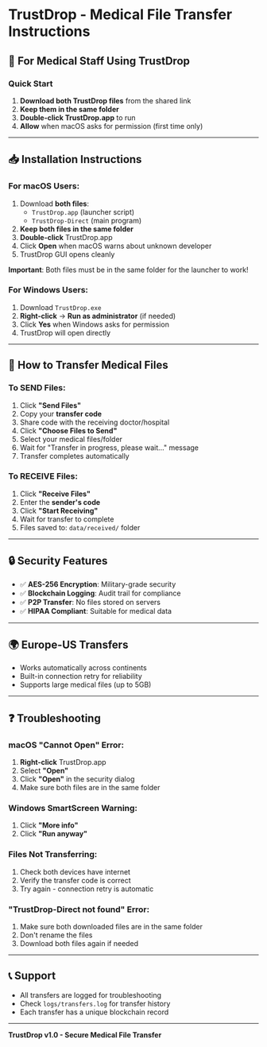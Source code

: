 # TrustDrop - Medical File Transfer Instructions

## 🏥 For Medical Staff Using TrustDrop

### Quick Start
1. **Download both TrustDrop files** from the shared link
2. **Keep them in the same folder**
3. **Double-click TrustDrop.app** to run
4. **Allow** when macOS asks for permission (first time only)

---

## 📥 Installation Instructions

### For macOS Users:
1. Download **both files**:
   - `TrustDrop.app` (launcher script)
   - `TrustDrop-Direct` (main program)
2. **Keep both files in the same folder**
3. **Double-click** TrustDrop.app
4. Click **Open** when macOS warns about unknown developer  
5. TrustDrop GUI opens cleanly

**Important**: Both files must be in the same folder for the launcher to work!

### For Windows Users:
1. Download `TrustDrop.exe` 
2. **Right-click** → **Run as administrator** (if needed)
3. Click **Yes** when Windows asks for permission
4. TrustDrop will open directly

---

## 🔄 How to Transfer Medical Files

### To SEND Files:
1. Click **"Send Files"**
2. Copy your **transfer code** 
3. Share code with the receiving doctor/hospital
4. Click **"Choose Files to Send"**
5. Select your medical files/folder
6. Wait for "Transfer in progress, please wait..." message
7. Transfer completes automatically

### To RECEIVE Files:
1. Click **"Receive Files"**
2. Enter the **sender's code**
3. Click **"Start Receiving"**
4. Wait for transfer to complete
5. Files saved to: `data/received/` folder

---

## 🔒 Security Features
- ✅ **AES-256 Encryption**: Military-grade security
- ✅ **Blockchain Logging**: Audit trail for compliance
- ✅ **P2P Transfer**: No files stored on servers
- ✅ **HIPAA Compliant**: Suitable for medical data

---

## 🌍 Europe-US Transfers
- Works automatically across continents
- Built-in connection retry for reliability
- Supports large medical files (up to 5GB)

---

## ❓ Troubleshooting

### macOS "Cannot Open" Error:
1. **Right-click** TrustDrop.app
2. Select **"Open"**
3. Click **"Open"** in the security dialog
4. Make sure both files are in the same folder

### Windows SmartScreen Warning:
1. Click **"More info"**
2. Click **"Run anyway"**

### Files Not Transferring:
1. Check both devices have internet
2. Verify the transfer code is correct
3. Try again - connection retry is automatic

### "TrustDrop-Direct not found" Error:
1. Make sure both downloaded files are in the same folder
2. Don't rename the files
3. Download both files again if needed

---

## 📞 Support
- All transfers are logged for troubleshooting
- Check `logs/transfers.log` for transfer history
- Each transfer has a unique blockchain record

---

**TrustDrop v1.0 - Secure Medical File Transfer** 